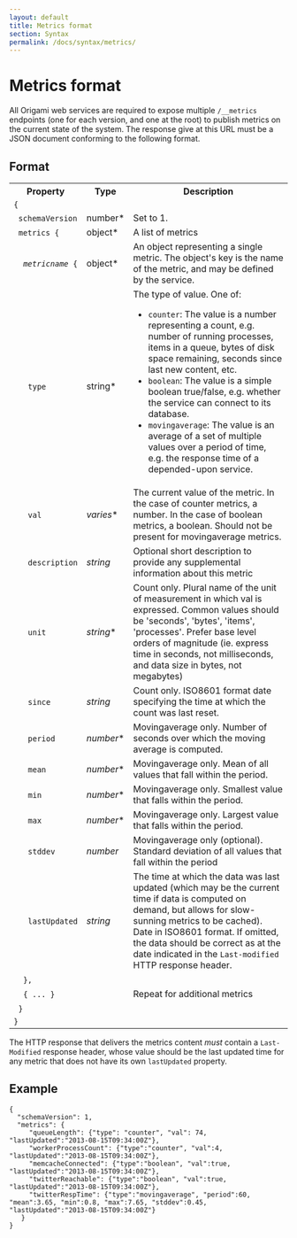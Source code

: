 ```yaml
---
layout: default
title: Metrics format
section: Syntax
permalink: /docs/syntax/metrics/
---
```


# Metrics format

All Origami web services are required to expose multiple `/__metrics` endpoints (one for each version, and one at the root) to publish metrics on the current state of the system.  The response give at this URL must be a JSON document conforming to the following format.

## Format

<table class="o-techdocs-table">
<tr>
	<th>Property</th>
	<th>Type</th>
	<th>Description</th>
</tr><tr>
	<td><code>{</code></td>
	<td></td>
	<td></td>
</tr><tr>
	<td>&nbsp;&nbsp;<code>schemaVersion</code></td>
	<td>number*</td>
	<td>Set to 1.</td>
</tr><tr>
	<td>&nbsp;&nbsp;<code>metrics&nbsp;{</code></td>
	<td>object*</td>
	<td>A list of metrics</td>
</tr><tr>
	<td>&nbsp;&nbsp;&nbsp;&nbsp;<code><em>metricname</em>&nbsp;{</code></td>
	<td>object*</td>
	<td>An object representing a single metric.  The object's key is the name of the metric, and may be defined by the service.</td>
</tr><tr>
	<td>&nbsp;&nbsp;&nbsp;&nbsp;&nbsp;&nbsp;<code>type</code></td>
	<td>string*</td>
	<td>
		The type of value.  One of:
		<ul>
		<li><code>counter</code>: The value is a number representing a count, e.g. number of running processes, items in a queue, bytes of disk space remaining, seconds since last new content, etc.</li>
		<li><code>boolean</code>: The value is a simple boolean true/false, e.g. whether the service can connect to its database.</li>
		<li><code>movingaverage</code>: The value is an average of a set of multiple values over a period of time, e.g. the response time of a depended-upon service.</li>
		</ul>
	</td>
</tr><tr>
	<td>&nbsp;&nbsp;&nbsp;&nbsp;&nbsp;&nbsp;<code>val</code></td>
	<td><em>varies</em>*</td>
	<td>
		The current value of the metric.  In the case of counter metrics, a number.  In the case of boolean metrics, a boolean.  Should not be present for movingaverage metrics.
	</td>
</tr><tr>
	<td>&nbsp;&nbsp;&nbsp;&nbsp;&nbsp;&nbsp;<code>description</code></td>
	<td><em>string</em></td>
	<td>
		Optional short description to provide any supplemental information about this metric
	</td>
</tr><tr>
	<td>&nbsp;&nbsp;&nbsp;&nbsp;&nbsp;&nbsp;<code>unit</code></td>
	<td><em>string</em>*</td>
	<td>Count only.  Plural name of the unit of measurement in which val is expressed.  Common values should be 'seconds', 'bytes', 'items', 'processes'.  Prefer base level orders of magnitude (ie. express time in seconds, not milliseconds, and data size in bytes, not megabytes)</td>
</tr><tr>
	<td>&nbsp;&nbsp;&nbsp;&nbsp;&nbsp;&nbsp;<code>since</code></td>
	<td><em>string</em></td>
	<td>Count only.  ISO8601 format date specifying the time at which the count was last reset.</td>
</tr><tr>
	<td>&nbsp;&nbsp;&nbsp;&nbsp;&nbsp;&nbsp;<code>period</code></td>
	<td><em>number</em>*</td>
	<td>Movingaverage only.  Number of seconds over which the moving average is computed.</td>
</tr><tr>
	<td>&nbsp;&nbsp;&nbsp;&nbsp;&nbsp;&nbsp;<code>mean</code></td>
	<td><em>number</em>*</td>
	<td>Movingaverage only.  Mean of all values that fall within the period.</td>
</tr><tr>
	<td>&nbsp;&nbsp;&nbsp;&nbsp;&nbsp;&nbsp;<code>min</code></td>
	<td><em>number</em>*</td>
	<td>Movingaverage only.  Smallest value that falls within the period.</td>
</tr><tr>
	<td>&nbsp;&nbsp;&nbsp;&nbsp;&nbsp;&nbsp;<code>max</code></td>
	<td><em>number</em>*</td>
	<td>Movingaverage only.  Largest value that falls within the period.</td>
</tr><tr>
	<td>&nbsp;&nbsp;&nbsp;&nbsp;&nbsp;&nbsp;<code>stddev</code></td>
	<td><em>number</em></td>
	<td>Movingaverage only (optional).  Standard deviation of all values that fall within the period</td>
</tr><tr>
	<td>&nbsp;&nbsp;&nbsp;&nbsp;&nbsp;&nbsp;<code>lastUpdated</code></td>
	<td><em>string</em></td>
	<td>The time at which the data was last updated (which may be the current time if data is computed on demand, but allows for slow-sunning metrics to be cached).  Date in ISO8601 format.  If omitted, the data should be correct as at the date indicated in the <code>Last-modified</code> HTTP response header.</td>
</tr><tr>
	<td>&nbsp;&nbsp;&nbsp;&nbsp;<code>},</code></td>
	<td></td>
	<td></td>
</tr><tr>
	<td>&nbsp;&nbsp;&nbsp;&nbsp;<code>{ ... }</code></td>
	<td></td>
	<td>Repeat for additional metrics</td>
</tr><tr>
	<td>&nbsp;&nbsp;<code>}</code></td>
	<td></td>
	<td></td>
</tr><tr>
	<td><code>}</code></td>
	<td></td>
	<td></td>
</tr>
</table>

The HTTP response that delivers the metrics content *must* contain a `Last-Modified` response header, whose value should be the last updated time for any metric that does not have its own `lastUpdated` property.

## Example

<?prettify linenums=1?>
	{
	  "schemaVersion": 1,
	  "metrics": {
	     "queueLength": {"type": "counter", "val": 74, "lastUpdated":"2013-08-15T09:34:00Z"},
	     "workerProcessCount": {"type":"counter", "val":4, "lastUpdated":"2013-08-15T09:34:00Z"},
	     "memcacheConnected": {"type":"boolean", "val":true, "lastUpdated":"2013-08-15T09:34:00Z"},
	     "twitterReachable": {"type":"boolean", "val":true, "lastUpdated":"2013-08-15T09:34:00Z"},
	     "twitterRespTime": {"type":"movingaverage", "period":60, "mean":3.65, "min":0.8, "max":7.65, "stddev":0.45, "lastUpdated":"2013-08-15T09:34:00Z"}
	   }
	}
